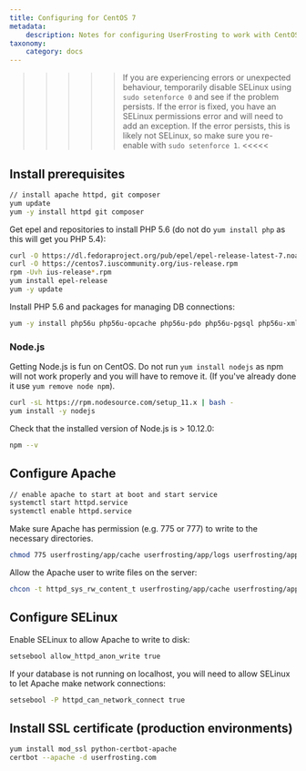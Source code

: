 ```yaml
---
title: Configuring for CentOS 7
metadata:
    description: Notes for configuring UserFrosting to work with CentOS 7 and Apache.
taxonomy:
    category: docs
---
```


>>>>> If you are experiencing errors or unexpected behaviour, temporarily disable SELinux using `sudo setenforce 0` and see if the problem persists. If the error is fixed, you have an SELinux permissions error and will need to add an exception. If the error persists, this is likely not SELinux, so make sure you re-enable with `sudo setenforce 1`.
<<<<<

## Install prerequisites

```bash
// install apache httpd, git composer
yum update
yum -y install httpd git composer
```

Get epel and repositories to install PHP 5.6 (do not do `yum install php` as this will get you PHP 5.4):

```bash
curl -O https://dl.fedoraproject.org/pub/epel/epel-release-latest-7.noarch.rpm
curl -O https://centos7.iuscommunity.org/ius-release.rpm
rpm -Uvh ius-release*.rpm
yum install epel-release
yum -y update
```

Install PHP 5.6 and packages for managing DB connections:

```bash
yum -y install php56u php56u-opcache php56u-pdo php56u-pgsql php56u-xml php56u-mcrypt php56u-gd php56u-devel php56u-mysql php56u-intl php56u-mbstring php56u-bcmath
```

### Node.js

Getting Node.js is fun on CentOS. Do not run `yum install nodejs` as npm will not work properly and you will have to remove it. (If you've already done it use `yum remove node npm`).

```bash
curl -sL https://rpm.nodesource.com/setup_11.x | bash -
yum install -y nodejs
```
Check that the installed version of Node.js is > 10.12.0:

```bash
npm --v
```

## Configure Apache

```bash
// enable apache to start at boot and start service
systemctl start httpd.service
systemctl enable httpd.service
```

Make sure Apache has permission (e.g. 775 or 777) to write to the necessary directories.

```bash
chmod 775 userfrosting/app/cache userfrosting/app/logs userfrosting/app/sessions
```

Allow the Apache user to write files on the server:

```bash
chcon -t httpd_sys_rw_content_t userfrosting/app/cache userfrosting/app/logs userfrosting/app/sessions
```

## Configure SELinux

Enable SELinux to allow Apache to write to disk:

```bash
setsebool allow_httpd_anon_write true
```

If your database is not running on localhost, you will need to allow SELinux to let Apache make network connections:

```bash
setsebool -P httpd_can_network_connect true
```

## Install SSL certificate (production environments)

```bash
yum install mod_ssl python-certbot-apache
certbot --apache -d userfrosting.com
```
